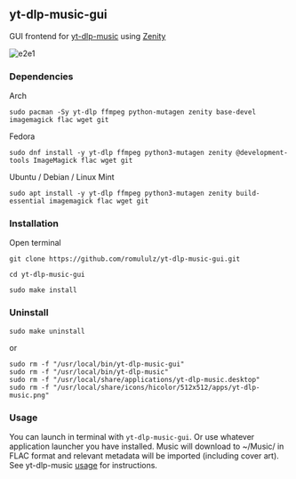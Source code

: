 ## yt-dlp-music-gui

GUI frontend for [yt-dlp-music](https://github.com/romululz/yt-dlp-music) using [Zenity](https://github.com/GNOME/zenity)


![e2e1](https://github.com/user-attachments/assets/cb9af45d-fcf7-4723-a4ae-73fab053f366)



### Dependencies

Arch
```
sudo pacman -Sy yt-dlp ffmpeg python-mutagen zenity base-devel imagemagick flac wget git
```

Fedora
```
sudo dnf install -y yt-dlp ffmpeg python3-mutagen zenity @development-tools ImageMagick flac wget git
```

Ubuntu / Debian / Linux Mint
```
sudo apt install -y yt-dlp ffmpeg python3-mutagen zenity build-essential imagemagick flac wget git
```

### Installation

Open terminal
```
git clone https://github.com/romululz/yt-dlp-music-gui.git
```

```
cd yt-dlp-music-gui
```

```
sudo make install
```




### Uninstall

```
sudo make uninstall
```

or

```
sudo rm -f "/usr/local/bin/yt-dlp-music-gui"
sudo rm -f "/usr/local/bin/yt-dlp-music"
sudo rm -f "/usr/local/share/applications/yt-dlp-music.desktop"
sudo rm -f "/usr/local/share/icons/hicolor/512x512/apps/yt-dlp-music.png"
```

### Usage
You can launch in terminal with ```yt-dlp-music-gui```.
Or use whatever application launcher you have installed.
Music will download to ~/Music/ in FLAC format and relevant metadata will be imported (including cover art). 
See yt-dlp-music [usage](https://github.com/romululz/yt-dlp-music/tree/main?tab=readme-ov-file#usage) for instructions.
